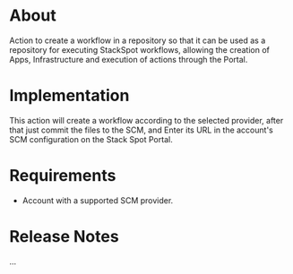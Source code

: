 # About
Action to create a workflow in a repository so that it can be used as a repository for executing StackSpot workflows,
allowing the creation of Apps, Infrastructure and execution of actions through the Portal.

# Implementation
This action will create a workflow according to the selected provider, after that just commit the files to the SCM, and
Enter its URL in the account's SCM configuration on the Stack Spot Portal.

# Requirements
- Account with a supported SCM provider.

# Release Notes
...